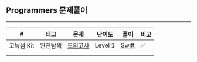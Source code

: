 ## Programmers 문제풀이

------

| #          | 태그     | 문제                                                         | 난이도  | 풀이                                                         | 비고 |
| ---------- | -------- | ------------------------------------------------------------ | ------- | ------------------------------------------------------------ | ---- |
| 고득점 Kit | 완전탐색 | [모의고사](https://programmers.co.kr/learn/courses/30/lessons/42840) | Level 1 | [Swift](https://github.com/One-Two-Min/WD26_Algo/tree/main/Programmers/%5B%EA%B3%A0%EB%93%9D%EC%A0%90%20Kit%5D%EB%AA%A8%EC%9D%98%EA%B3%A0%EC%82%AC) | ✅    |
|            |          |                                                              |         |                                                              |      |
|            |          |                                                              |         |                                                              |      |

